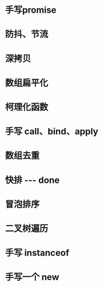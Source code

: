 # 手写promise
# 防抖、节流
# 深拷贝
# 数组扁平化
# 柯理化函数
# 手写 call、bind、apply
# 数组去重
# 快排 --- done
# 冒泡排序
# 二叉树遍历
# 手写 instanceof
# 手写一个 new
